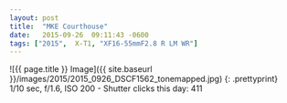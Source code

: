 ```yaml
---
layout: post
title:  "MKE Courthouse"
date:   2015-09-26  09:11:43 -0600
tags: ["2015",  X-T1, "XF16-55mmF2.8 R LM WR"]
---
```

![{{ page.title }} Image]({{ site.baseurl }}/images/2015/2015_0926_DSCF1562_tonemapped.jpg)
{: .prettyprint}    
1/10 sec, f/1.6, ISO 200 - Shutter clicks this day: 411